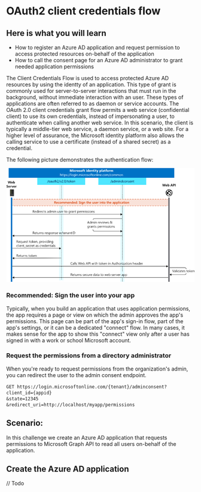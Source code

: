 # OAuth2 client credentials flow

## Here is what you will learn

- How to register an Azure AD application and request permission to access protected resources on-behalf of the application
- How to call the consent page for an Azure AD administrator to grant needed application permissions

The Client Credentials Flow is used to access protected Azure AD resources by using the identty of an application. This type of grant is commonly used for server-to-server interactions that must run in the background, without immediate interaction with an user. These types of applications are often referred to as daemon or service accounts.
The OAuth 2.0 client credentials grant flow permits a web service (confidential client) to use its own credentials, instead of impersonating a user, to authenticate when calling another web service. In this scenario, the client is typically a middle-tier web service, a daemon service, or a web site. For a higher level of assurance, the Microsoft identity platform also allows the calling service to use a certificate (instead of a shared secret) as a credential.

The following picture demonstrates the authentication flow:

![alt-text](images/client-credentials-flow-diagram.png)

### Recommended: Sign the user into your app
Typically, when you build an application that uses application permissions, the app requires a page or view on which the admin approves the app's permissions. This page can be part of the app's sign-in flow, part of the app's settings, or it can be a dedicated "connect" flow. In many cases, it makes sense for the app to show this "connect" view only after a user has signed in with a work or school Microsoft account.

### Request the permissions from a directory administrator
When you're ready to request permissions from the organization's admin, you can redirect the user to the admin consent endpoint.

```HTTP
GET https://login.microsoftonline.com/{tenant}/adminconsent?
client_id={appid}
&state=12345
&redirect_uri=http://localhost/myapp/permissions
```

## Scenario:
In this challenge we create an Azure AD application that requests permissions to Microsoft Graph API to read all users on-behalf of the application.

## Create the Azure AD application

// Todo